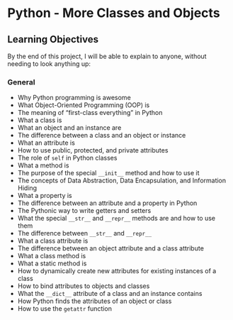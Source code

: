 # Python - More Classes and Objects

## Learning Objectives

By the end of this project, I will be able to explain to anyone, without needing to look anything up:

### General
- Why Python programming is awesome
- What Object-Oriented Programming (OOP) is
- The meaning of “first-class everything” in Python
- What a class is
- What an object and an instance are
- The difference between a class and an object or instance
- What an attribute is
- How to use public, protected, and private attributes
- The role of `self` in Python classes
- What a method is
- The purpose of the special `__init__` method and how to use it
- The concepts of Data Abstraction, Data Encapsulation, and Information Hiding
- What a property is
- The difference between an attribute and a property in Python
- The Pythonic way to write getters and setters
- What the special `__str__` and `__repr__` methods are and how to use them
- The difference between `__str__` and `__repr__`
- What a class attribute is
- The difference between an object attribute and a class attribute
- What a class method is
- What a static method is
- How to dynamically create new attributes for existing instances of a class
- How to bind attributes to objects and classes
- What the `__dict__` attribute of a class and an instance contains
- How Python finds the attributes of an object or class
- How to use the `getattr` function
